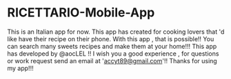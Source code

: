 # RICETTARIO-Mobile-App
This is an Italian app for now. This app has created for cooking lovers that 'd like have their recipe on their phone. With this app , that is possible!!  You can search many sweets recipes and make them at your home!!! This app has developed by @aocLEL  !!  I  wish you a good experience , for questions or work request send an email at 'accyt89@gmail.com'!! Thanks for using my app!!!
